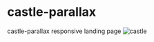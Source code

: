 
# castle-parallax
castle-parallax responsive landing page
![castle](https://user-images.githubusercontent.com/106136671/177513544-ca46757b-5c59-4457-a0f7-b3eb1b043b7c.png)
